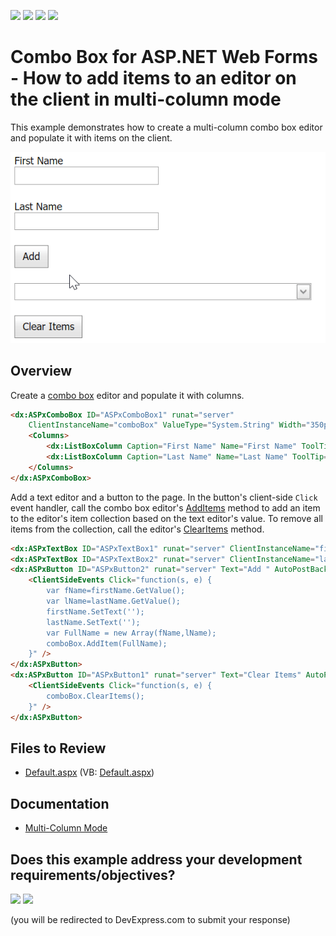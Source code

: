 <!-- default badges list -->
![](https://img.shields.io/endpoint?url=https://codecentral.devexpress.com/api/v1/VersionRange/128537651/13.1.4%2B)
[![](https://img.shields.io/badge/Open_in_DevExpress_Support_Center-FF7200?style=flat-square&logo=DevExpress&logoColor=white)](https://supportcenter.devexpress.com/ticket/details/E1332)
[![](https://img.shields.io/badge/📖_How_to_use_DevExpress_Examples-e9f6fc?style=flat-square)](https://docs.devexpress.com/GeneralInformation/403183)
[![](https://img.shields.io/badge/💬_Leave_Feedback-feecdd?style=flat-square)](#does-this-example-address-your-development-requirementsobjectives)
<!-- default badges end -->
# Combo Box for ASP.NET Web Forms - How to add items to an editor on the client in multi-column mode

This example demonstrates how to create a multi-column combo box editor and populate it with items on the client.

![Add Item to Combo Box](addItems.gif)

## Overview

Create a [combo box](https://docs.devexpress.com/AspNet/DevExpress.Web.ASPxComboBox#multi-column-mode) editor and populate it with columns.

```aspx
<dx:ASPxComboBox ID="ASPxComboBox1" runat="server" 
    ClientInstanceName="comboBox" ValueType="System.String" Width="350px" TextFormatString="{0} {1}">
    <Columns>
        <dx:ListBoxColumn Caption="First Name" Name="First Name" ToolTip="First Name" />
        <dx:ListBoxColumn Caption="Last Name" Name="Last Name" ToolTip="Last Name" />
    </Columns>
</dx:ASPxComboBox>
```

Add a text editor and a button to the page. In the button's client-side `Click` event handler, call the combo box editor's [AddItems](https://docs.devexpress.com/AspNet/js-ASPxClientComboBox.AddItem(text)) method to add an item to the editor's item collection based on the text editor's value. To remove all items from the collection, call the editor's [ClearItems](https://docs.devexpress.com/AspNet/js-ASPxClientComboBox.ClearItems) method.

```aspx
<dx:ASPxTextBox ID="ASPxTextBox1" runat="server" ClientInstanceName="firstName" Width="170px" />
<dx:ASPxTextBox ID="ASPxTextBox2" runat="server" ClientInstanceName="lastName" Width="170px" />
<dx:ASPxButton ID="ASPxButton2" runat="server" Text="Add " AutoPostBack="False">
    <ClientSideEvents Click="function(s, e) {
	    var fName=firstName.GetValue();
	    var lName=lastName.GetValue();
	    firstName.SetText('');
	    lastName.SetText(''); 
        var FullName = new Array(fName,lName);	
	    comboBox.AddItem(FullName);
    }" />
</dx:ASPxButton>
<dx:ASPxButton ID="ASPxButton1" runat="server" Text="Clear Items" AutoPostBack="False">
    <ClientSideEvents Click="function(s, e) {
	    comboBox.ClearItems();
    }" />
</dx:ASPxButton>
```

## Files to Review

* [Default.aspx](./CS/WebSite/Default.aspx) (VB: [Default.aspx](./VB/WebSite/Default.aspx))

## Documentation

* [Multi-Column Mode](https://docs.devexpress.com/AspNet/DevExpress.Web.ASPxComboBox#multi-column-mode)
<!-- feedback -->
## Does this example address your development requirements/objectives?

[<img src="https://www.devexpress.com/support/examples/i/yes-button.svg"/>](https://www.devexpress.com/support/examples/survey.xml?utm_source=github&utm_campaign=asp-net-web-forms-combo-box-add-items-in-multi-column-mode&~~~was_helpful=yes) [<img src="https://www.devexpress.com/support/examples/i/no-button.svg"/>](https://www.devexpress.com/support/examples/survey.xml?utm_source=github&utm_campaign=asp-net-web-forms-combo-box-add-items-in-multi-column-mode&~~~was_helpful=no)

(you will be redirected to DevExpress.com to submit your response)
<!-- feedback end -->
